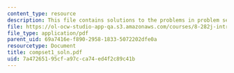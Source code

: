 ```yaml
---
content_type: resource
description: This file contains solutions to the problems in problem set 1.
file: https://ol-ocw-studio-app-qa.s3.amazonaws.com/courses/8-282j-introduction-to-astronomy-spring-2006/7a47265195cfa97cca74ed4f2c89c41b_compset1_soln.pdf
file_type: application/pdf
parent_uid: 69a7416e-f890-2958-1833-5072202dfe0a
resourcetype: Document
title: compset1_soln.pdf
uid: 7a472651-95cf-a97c-ca74-ed4f2c89c41b
---
```

